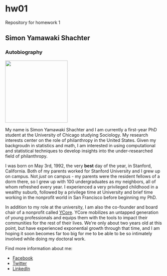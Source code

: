 # hw01
Repository for homework 1

## Simon Yamawaki Shachter
### Autobiography

<img src="https://pbs.twimg.com/profile_images/575678523521683458/Psv53-eU_400x400.jpeg" width="200">

My name is Simon Yamawaki Shachter and I am currently a first-year PhD student at the University of Chicago studying Sociology. My research interests center on the role of philanthropy in the United States. Given my backgroudn in statistics and math, I am interested in using computational and statistical techniques to develop insights into the under-researched field of philanthropy.

I was born on May 3rd, 1992, the very **best** day of the year, in Stanford, California. Both of my parents worked for Stanford University and I grew up on campus. Not _just_ on campus - my parents were the resident fellows of a dorm there, so I grew up with 100 undergraduates as my neighbors, all of whom refreshed every year. I experienced a very privileged childhood in a wealthy suburb, followed by a privilege time at University and brief time working in the nonprofit world in San Francisco before beginning my PhD.

In addition to my role at the university, I am also the co-founder and board chair of a nonprofit called [YCore](https://www.ycore.org). YCore mobilizes an untapped generation of young professionals and equips them with the tools to impact their communities for the rest of their lives. We're only about two years old at this point, but have experienced exponential growth through that time, and I am hoping it soon becomes far too big for me to be able to be so intimately involved while doing my doctoral work.

Find more information about me:

* [Facebook](https://www.facebook.com/simon.shachter.9)
* [Twitter](https://twitter.com/syshachter)
* [LinkedIn](https://www.linkedin.com/in/simonys/)

